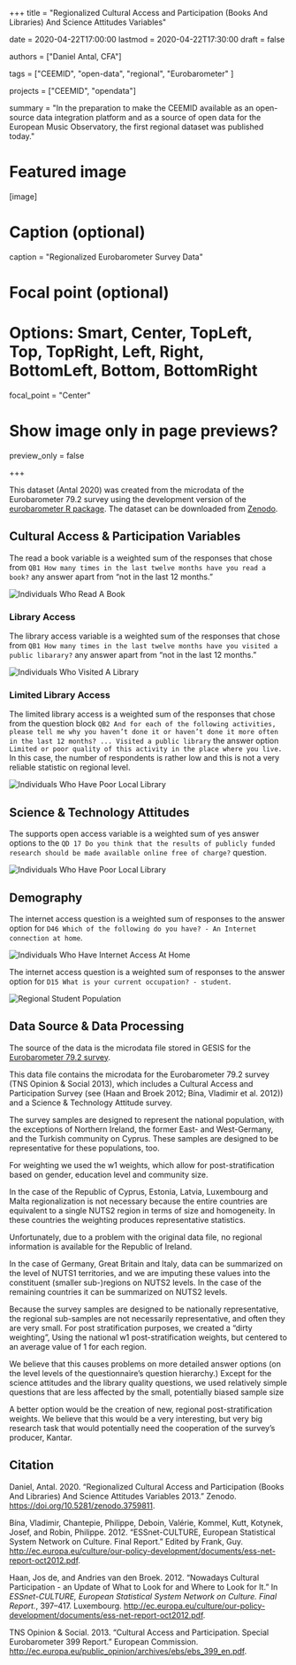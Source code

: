 +++
title = "Regionalized Cultural Access and Participation (Books And Libraries) And Science Attitudes Variables"

date = 2020-04-22T17:00:00
lastmod = 2020-04-22T17:30:00
draft = false

authors = ["Daniel Antal, CFA"]

tags = ["CEEMID", "open-data", "regional", "Eurobarometer" ]

projects = ["CEEMID", "opendata"]

summary = "In the preparation to make the CEEMID available as an open-source data integration platform and as a source of open data for the European Music Observatory, the first regional dataset was published today."

# Featured image
[image]
  # Caption (optional)
  caption = "Regionalized Eurobarometer Survey Data"

  # Focal point (optional)
  # Options: Smart, Center, TopLeft, Top, TopRight, Left, Right, BottomLeft, Bottom, BottomRight
  focal_point = "Center"

  # Show image only in page previews?
  preview_only = false

+++

This dataset (Antal 2020) was created from the microdata of the
Eurobarometer 79.2 survey using the development version of the
[eurobarometer R package](https://github.com/antaldaniel/eurobarometer).
The dataset can be downloaded from
[Zenodo](https://doi.org/10.5281/zenodo.3759811).

## Cultural Access & Participation Variables

The read a book variable is a weighted sum of the responses that chose
from
`QB1 How many times in the last twelve months have you read a book?` any
answer apart from “not in the last 12 months.”

![Individuals Who Read A Book](/img/Eurobarometer_79_2_files/book-1.png)

### Library Access

The library access variable is a weighted sum of the responses that
chose from
`QB1 How many times in the last twelve months have you visited a public libarary?` any answer apart from “not in the last 12 months.”

![Individuals Who Visited A Library](/img/Eurobarometer_79_2_files/library-1.png)

### Limited Library Access

The limited library access is a weighted sum of the responses that chose
from the question block
`QB2 And for each of the following activities, please tell me why you haven’t done it or haven’t done it more often in the last 12 months? ... Visited a public library` the answer option `Limited or poor quality of this activity in the place where you live.` In this case, the number of respondents is rather low and this is not a very reliable statistic on regional level.

![Individuals Who Have Poor Local  Library](/img/Eurobarometer_79_2_files/limitedlibrary-1.png)

## Science & Technology Attitudes

The supports open access variable is a weighted sum of yes answer
options to the `QD 17 Do you think that the results of publicly funded research should be made available online free of charge?`
question.

![Individuals Who Have Poor Local  Library](/img/Eurobarometer_79_2_files/openaccess-1.png)

## Demography

The internet access question is a weighted sum of responses to the
answer option for
`D46 Which of the following do you have? - An Internet connection at home`.

![Individuals Who Have Internet Access At Home](/img/Eurobarometer_79_2_files/internetaccess-1.png)


The internet access question is a weighted sum of responses to the
answer option for `D15 What is your current occupation? - student`.

![Regional Student Population](/img/Eurobarometer_79_2_files/students-1.png)


Data Source & Data Processing
-----------------------------

The source of the data is the microdata file stored in GESIS for the
[Eurobarometer 79.2
survey](https://dbk.gesis.org/dbksearch/sdesc2.asp?db=e&no=5688).

This data file contains the microdata for the Eurobarometer 79.2 survey
(TNS Opinion & Social 2013), which includes a Cultural Access and
Participation Survey (see (Haan and Broek 2012; Bína, Vladimir et al.
2012)) and a Science & Technology Attitude survey.

The survey samples are designed to represent the national population,
with the exceptions of Northern Ireland, the former East- and
West-Germany, and the Turkish community on Cyprus. These samples are
designed to be representative for these populations, too.

For weighting we used the w1 weights, which allow for
post-stratification based on gender, education level and community size.

In the case of the Republic of Cyprus, Estonia, Latvia, Luxembourg and
Malta regionalization is not necessary because the entire countries are
equivalent to a single NUTS2 region in terms of size and homogeneity. In
these countries the weighting produces representative statistics.

Unfortunately, due to a problem with the original data file, no regional
information is available for the Republic of Ireland.

In the case of Germany, Great Britain and Italy, data can be summarized
on the level of NUTS1 territories, and we are imputing these values into
the constituent (smaller sub-)regions on NUTS2 levels. In the case of
the remaining countries it can be summarized on NUTS2 levels.

Because the survey samples are designed to be nationally representative,
the regional sub-samples are not necessarily representative, and often
they are very small. For post stratification purposes, we created a
“dirty weighting”, Using the national w1 post-stratification weights,
but centered to an average value of 1 for each region.

We believe that this causes problems on more detailed answer options (on
the level levels of the questionnaire’s question hierarchy.) Except for
the science attitudes and the library quality questions, we used
relatively simple questions that are less affected by the small,
potentially biased sample size

A better option would be the creation of new, regional
post-stratification weights. We believe that this would be a very
interesting, but very big research task that would potentially need the
cooperation of the survey’s producer, Kantar.

Citation
--------

Daniel, Antal. 2020. “Regionalized Cultural Access and Participation
(Books And Libraries) And Science Attitudes Variables 2013.” Zenodo.
<https://doi.org/10.5281/zenodo.3759811>.

Bína, Vladimir, Chantepie, Philippe, Deboin, Valérie, Kommel, Kutt,
Kotynek, Josef, and Robin, Philippe. 2012. “ESSnet-CULTURE, European
Statistical System Network on Culture. Final Report.” Edited by Frank,
Guy.
<http://ec.europa.eu/culture/our-policy-development/documents/ess-net-report-oct2012.pdf>.

Haan, Jos de, and Andries van den Broek. 2012. “Nowadays Cultural
Participation - an Update of What to Look for and Where to Look for It.”
In *ESSnet-CULTURE, European Statistical System Network on Culture.
Final Report.*, 397–417. Luxembourg.
<http://ec.europa.eu/culture/our-policy-development/documents/ess-net-report-oct2012.pdf>.

TNS Opinion & Social. 2013. “Cultural Access and Participation. Special
Eurobarometer 399 Report.” European Commission.
<http://ec.europa.eu/public_opinion/archives/ebs/ebs_399_en.pdf>.